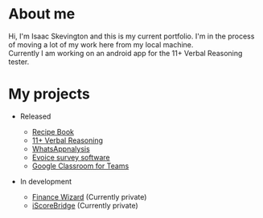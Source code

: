 # About me
Hi, I'm Isaac Skevington and this is my current portfolio.
I'm in the process of moving a lot of my work here from my local machine.  
Currently I am working on an android app for the 11+ Verbal Reasoning tester.  

# My projects
* Released
  * [Recipe Book](https://github.com/IsaacSkevington/RecipeBook)
  * [11+ Verbal Reasoning](https://github.com/IsaacSkevington/11-Verbal-Reasoning)
  * [WhatsAppnalysis](https://github.com/IsaacSkevington/WhatsAppnalysis)
  * [Evoice survey software](https://github.com/IsaacSkevington/eVoice)
  * [Google Classroom for Teams](https://github.com/IsaacSkevington/GClassForTeams)

* In development  
  * [Finance Wizard](https://github.com/IsaacSkevington/FinanceWizard) (Currently private)
  * [iScoreBridge](https://github.com/IsaacSkevington/iScoreBridge) (Currently private)
  


